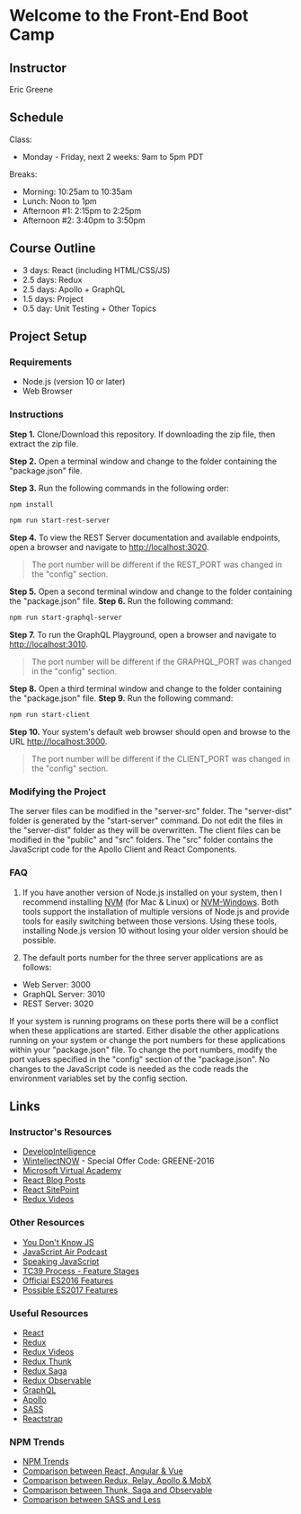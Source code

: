 # Welcome to the Front-End Boot Camp

## Instructor

Eric Greene

## Schedule

Class:

- Monday - Friday, next 2 weeks: 9am to 5pm PDT

Breaks:

- Morning: 10:25am to 10:35am
- Lunch: Noon to 1pm
- Afternoon #1: 2:15pm to 2:25pm
- Afternoon #2: 3:40pm to 3:50pm

## Course Outline

- 3 days: React (including HTML/CSS/JS)
- 2.5 days: Redux
- 2.5 days: Apollo + GraphQL
- 1.5 days: Project
- 0.5 day: Unit Testing + Other Topics

## Project Setup

### Requirements

- Node.js (version 10 or later)
- Web Browser

### Instructions

**Step 1.** Clone/Download this repository. If downloading the zip file, then extract the zip file.<br>

**Step 2.** Open a terminal window and change to the folder containing the "package.json" file.<br>

**Step 3.** Run the following commands in the following order:<br>

```sh
npm install

npm run start-rest-server
```

**Step 4.** To view the REST Server documentation and available endpoints, open a browser and navigate to [http://localhost:3020](http://localhost:3020).

> The port number will be different if the REST_PORT was changed in the "config" section.


**Step 5.** Open a second terminal window and change to the folder containing the "package.json" file.
**Step 6.** Run the following command:

```sh
npm run start-graphql-server
```

**Step 7.** To run the GraphQL Playground, open a browser and navigate to [http://localhost:3010](http://localhost:3010).

> The port number will be different if the GRAPHQL_PORT was changed in the "config" section.


**Step 8.** Open a third terminal window and change to the folder containing the "package.json" file.
**Step 9.** Run the following command:

```sh
npm run start-client
```

**Step 10.** Your system's default web browser should open and browse to the URL [http://localhost:3000](http://localhost:3000).

> The port number will be different if the CLIENT_PORT was changed in the "config" section.


### Modifying the Project

The server files can be modified in the "server-src" folder. The "server-dist" folder is generated by the "start-server" command. Do not edit the files in the "server-dist" folder as they will be overwritten. The client files can be modified in the "public" and "src" folders. The "src" folder contains the JavaScript code for the Apollo Client and React Components.

### FAQ

1. If you have another version of Node.js installed on your system, then I recommend installing [NVM](https://github.com/creationix/nvm) (for Mac & Linux) or [NVM-Windows](https://github.com/coreybutler/nvm-windows). Both tools support the installation of multiple versions of Node.js and provide tools for easily switching between those versions. Using these tools, installing Node.js version 10 without losing your older version should be possible.

1. The default ports number for the three server applications are as follows:

  - Web Server: 3000
  - GraphQL Server: 3010
  - REST Server: 3020

If your system is running programs on these ports there will be a conflict when these applications are started. Either disable the other applications running on your system or change the port numbers for these applications within your "package.json" file. To change the port numbers, modify the port values specified in the "config" section of the "package.json". No changes to the JavaScript code is needed as the code reads the environment variables set by the config section.

## Links

### Instructor's Resources

- [DevelopIntelligence](http://www.developintelligence.com/)
- [WintellectNOW](https://www.wintellectnow.com/Home/Instructor?instructorId=EricGreene) - Special Offer Code: GREENE-2016
- [Microsoft Virtual Academy](https://mva.microsoft.com/search/SearchResults.aspx#!q=Eric%20Greene&lang=1033)
- [React Blog Posts](https://github.com/training4developers/react-flux-blog)
- [React SitePoint](http://www.sitepoint.com/author/ericgreene/)
- [Redux Videos](https://egghead.io/courses/getting-started-with-redux)

### Other Resources

- [You Don't Know JS](https://github.com/getify/You-Dont-Know-JS)
- [JavaScript Air Podcast](http://javascriptair.podbean.com/)
- [Speaking JavaScript](http://speakingjs.com/es5/)
- [TC39 Process - Feature Stages](http://www.2ality.com/2015/11/tc39-process.html)
- [Official ES2016 Features](http://www.2ality.com/2016/01/ecmascript-2016.html)
- [Possible ES2017 Features](http://www.2ality.com/2016/02/ecmascript-2017.html)

### Useful Resources

- [React](https://facebook.github.io/react/)
- [Redux](http://redux.js.org/)
- [Redux Videos](https://egghead.io/courses/getting-started-with-redux)
- [Redux Thunk](https://github.com/reduxjs/redux-thunk)
- [Redux Saga](https://redux-saga.js.org/)
- [Redux Observable](https://redux-observable.js.org/)
- [GraphQL](https://graphql.org/)
- [Apollo](https://www.apollographql.com/)
- [SASS](http://sass-lang.com/)
- [Reactstrap](https://reactstrap.github.io/)

### NPM Trends

- [NPM Trends](https://www.npmtrends.com)
- [Comparison between React, Angular & Vue](https://www.npmtrends.com/@angular/core-vs-react-vs-vue)
- [Comparison between Redux, Relay, Apollo & MobX](https://www.npmtrends.com/redux-vs-mobx-vs-apollo-client-vs-relay-runtime)
- [Comparison between Thunk, Saga and Observable](https://www.npmtrends.com/redux-thunk-vs-redux-saga-vs-redux-observable)
- [Comparison between SASS and Less](https://www.npmtrends.com/node-sass-chokidar-vs-node-less-chokidar)
